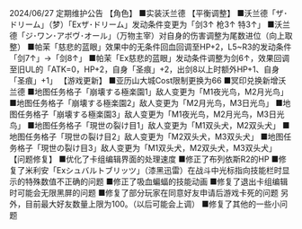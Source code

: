 2024/06/27 定期维护公告
【角色】
■实装沃兰德
【平衡调整】
■沃兰德「ザ･ドリーム」（梦）「Exザ･ドリーム」发动条件变更为「剑3↑ 枪3↑ 特3↑」
■沃兰德「ジ･ワン･アボヴ･オール」（万物主宰）对自身的伤害调整为尾数进位（向上取整）
■帕茉「慈悲的蓝眼」效果中的无条件回血回调至HP+2，L5~R3的发动条件「剑7↑」→「剑8↑」
■帕茉「Ex慈悲的蓝眼」发动条件调整为剑6↑，效果回调至旧UL的「ATK=0，HP+2，自身「圣痕」+2，出剑8以上时额外HP+1、自身「圣痕」+1」
【游戏更新】
■亚历山大城Cost限制更换为66
■冥印兑换新增沃兰德
■地图任务格子「崩壊する極楽園1」敌人变更为「M1夜光鸟，M2月光鸟」
■地图任务格子「崩壊する極楽園2」敌人变更为「M2月光鸟，M3日光鸟」
■地图任务格子「崩壊する極楽園3」敌人变更为「M1夜光鸟，M2月光鸟，M3日光鸟」
■地图任务格子「現世の裂け目1」敌人变更为「M1双头犬，M2双头犬」
■地图任务格子「現世の裂け目2」敌人变更为「M2双头犬，M3双头犬」
■地图任务格子「現世の裂け目3」敌人变更为「M1双头犬，M2双头犬，M3双头犬」
【问题修复】
■优化了卡组编辑界面的处理速度
■修正了布列依斯R2的HP
■修复了米利安「Exシュバルトブリッツ」（漆黑迅雷）在战斗中光标指向技能栏时显示的特殊数值不正确的问题
■修正了吸血蝙蝠的技能动画
■修复了退出卡组编辑时可能会无限黑屏的问题
■修复了部分玩家在同意好友申请后游戏卡死的问题
另外，目前最大好友数量上限为100。（以后可能会上调）
■修复了其他的一些小问题
